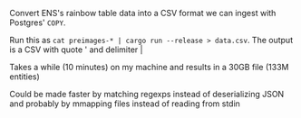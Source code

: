 Convert ENS's rainbow table data into a CSV format we can ingest with Postgres' `COPY`.

Run this as `cat preimages-* | cargo run --release > data.csv`. The output is a CSV with quote ' and delimiter |

Takes a while (10 minutes) on my machine and results in a 30GB file (133M entities)

Could be made faster by matching regexps instead of deserializing JSON and probably by mmapping files instead of reading from stdin
